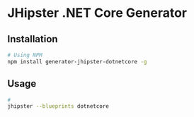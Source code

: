 # JHipster .NET Core Generator

## Installation

```sh
# Using NPM
npm install generator-jhipster-dotnetcore -g
```

## Usage

```sh
#
jhipster --blueprints dotnetcore
```

<!--
#
jhipster import-jdl ./src/model/data.jdl
-->

